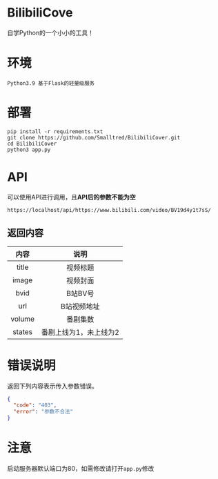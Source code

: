 

# BilibiliCove

自学Python的一个小小的工具！

# 环境

```
Python3.9 基于Flask的轻量级服务
```

# 部署

```
pip install -r requirements.txt
git clone https://github.com/Smalltred/BilibiliCover.git
cd BilibiliCover
python3 app.py
```

# API

可以使用API进行调用，且**API后的参数不能为空**

```
https://localhost/api/https://www.bilibili.com/video/BV19d4y1t7sS/
```

## 返回内容

|  内容  |          说明          |
| :----: | :--------------------: |
| title  |        视频标题        |
| image  |        视频封面        |
|  bvid  |        B站BV号         |
|  url   |      B站视频地址       |
| volume |        番剧集数        |
| states | 番剧上线为1，未上线为2 |

# 错误说明

返回下列内容表示传入参数错误。

```json
{
  "code": "403", 
  "error": "参数不合法"
}
```

# 注意

启动服务器默认端口为80，如需修改请打开`app.py`修改

